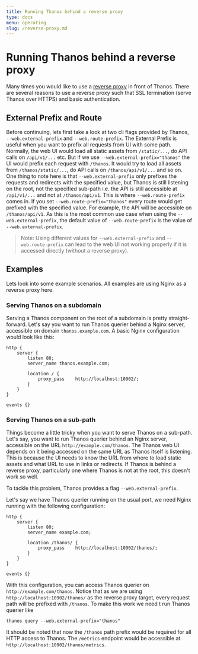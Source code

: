 ```yaml
---
title: Running Thanos behind a reverse proxy
type: docs
menu: operating
slug: /reverse-proxy.md
---
```


# Running Thanos behind a reverse proxy

Many times you would like to use a [reverse proxy](https://www.nginx.com/resources/glossary/reverse-proxy-server/) in front of Thanos. There are several reasons to use a reverse proxy such that SSL termination (serve Thanos over HTTPS) and basic authentication.

## External Prefix and Route

Before continuing, lets first take a look at two cli flags provided by Thanos, `--web.external-prefix` and `--web.route-prefix`. The External Prefix is useful when you want to prefix all requests from UI with some path. Normally, the web UI would load all static assets from `/static/...`, do API calls on `/api/v1/...` etc. But if we use `--web.external-prefix="thanos"` the UI would prefix each request with `/thanos`. It would try to load all assets from `/thanos/static/...`, do API calls on `/thanos/api/v1/...` and so on. One thing to note here is that `--web.external-prefix` only prefixes the requests and redirects with the specified value, but Thanos is still listening on the root, not the specified sub-path i.e. the API is still accessible at `/api/v1/...` and not at `/thanos/api/v1`. This is where `--web.route-prefix` comes in. If you set `--web.route-prefix="thanos"` every route would get prefixed with the specified value. For example, the API will be accessible on `/thanos/api/v1`. As this is the most common use case when using the `--web.external-prefix`, the default value of `--web.route-prefix` is the value of `--web.external-prefix`.

> Note: Using different values for `--web.external-prefix` and `--web.route-prefix` can lead to the web UI not working properly if it is accessed directly (without a reverse proxy).

## Examples

Lets look into some example scenarios. All examples are using Nginx as a reverse proxy here.

### Serving Thanos on a subdomain

Serving a Thanos component on the root of a subdomain is pretty straight-forward. Let's say you want to run Thanos querier behind a Nginx server, accessible on domain `thanos.example.com`. A basic Nginx configuration would look like this:

```
http {
    server {
        listen 80;
        server_name thanos.example.com;

        location / {
            proxy_pass    http://localhost:10902/;
        }
    }
}

events {}
```

### Serving Thanos on a sub-path

Things become a little tricky when you want to serve Thanos on a sub-path. Let's say, you want to run Thanos querier behind an Nginx server, accessible on the URL `http://example.com/thanos`. The Thanos web UI depends on it being accessed on the same URL as Thanos itself is listening. This is because the UI needs to know the URL from where to load static assets and what URL to use in links or redirects. If Thanos is behind a reverse proxy, particularly one where Thanos is not at the root, this doesn't work so well.

To tackle this problem, Thanos provides a flag `--web.external-prefix`.

Let's say we have Thanos querier running on the usual port, we need Nginx running with the following configuration:

```
http {
    server {
        listen 80;
        server_name example.com;

        location /thanos/ {
            proxy_pass    http://localhost:10902/thanos/;
        }
    }
}

events {}
```

With this configuration, you can access Thanos querier on `http://example.com/thanos`. Notice that as we are using `http://localhost:10902/thanos/` as the reverse proxy target, every request path will be prefixed with `/thanos`. To make this work we need t run Thanos querier like

```
thanos query --web.external-prefix="thanos"
```

It should be noted that now the `/thanos` path prefix would be required for all HTTP access to Thanos. The `/metrics` endpoint would be accessible at `http://localhost:10902/thanos/metrics`.
